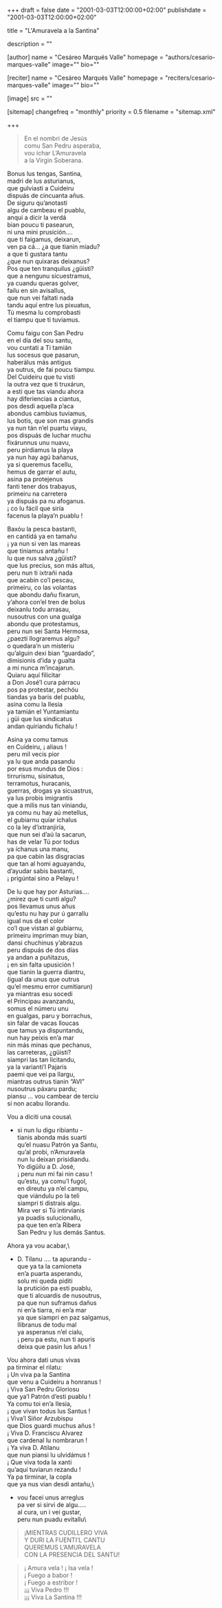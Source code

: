 +++
draft = false
date = "2001-03-03T12:00:00+02:00"
publishdate = "2001-03-03T12:00:00+02:00"

title = "L'Amuravela a la Santina"

description = ""

[author]
    name = "Cesáreo Marqués Valle"
    homepage = "authors/cesario-marques-valle"
    image=""
    bio=""

[reciter]
    name = "Cesáreo Marqués Valle"
    homepage = "reciters/cesario-marques-valle"
    image=""
    bio=""

[image]
    src = ""

[sitemap]
  changefreq = "monthly"
  priority = 0.5
  filename = "sitemap.xml"

+++

> En el nombri de Jesús\
comu San Pedru asperaba,\
vou ichar L’Amuravela\
a la Virgin Soberana.

Bonus lus tengas, Santina,\
madri de lus asturianus,\
que gulviasti a Cuideiru\
dispuás de cincuanta añus.\
De siguru qu’anotasti\
algu de cambeau el puablu,\
anqui a dicir la verdá\
bian poucu ti pasearun,\
ni una mini prusición....\
que ti faigamus, deixarun,\
ven pa cá... ¿a que tianin miadu?\
a que ti gustara tantu\
¿que nun quixaras deixanus?\
Pos que ten tranquilus ¿güisti?\
que a nengunu sicuestramus,\
ya cuandu queras golver,\
failu en sin avisallus,\
que nun vei  faltati nada\
tandu aquí entre lus pixuatus,\
Tú mesma lu comprobasti\
el tiampu que ti tuviamus.

Comu faigu con San Pedru\
en el día del sou santu,\
vou cuntati a Ti tamián\
lus socesus que pasarun,\
haberálus más antigus\
ya outrus, de fai poucu tiampu.\
Del Cuideiru que tu visti\
la outra vez que ti truxárun,\
a esti que tas viandu ahora\
hay diferiencias a ciantus,\
pos desdi aquella p’aca\
abondus cambius tuviamus,\
lus botis, que son mas grandis\
ya nun tán n’el puartu viayu,\
pos dispuás de luchar muchu\
fixárunnus unu nuavu,\
peru pirdiamus la playa\
ya nun hay agú bañanus,\
ya si queremus facellu,\
hemus de garrar el autu,\
asina pa protejenus\
fanti tener dos trabayus,\
primeiru na carretera\
ya dispuás pa nu afoganus.\
¡ co lu fácil que siría\
facenus la playa‘n puablu !

Baxóu la pesca bastanti,\
en cantidá ya en tamañu\
¡ ya nun si ven las mareas\
que tiniamus antañu !\
lu que nus salva ¿güisti?\
que lus precius, son más altus,\
peru nun ti ixtrañi nada\
que acabin co’l pescau,\
primeiru, co las volantas\
que abondu dañu fixarun,\
y’ahora con’el tren de  bolus\
deixanlu todu arrasau,\
nusoutrus con una gualga\
abondu que protestamus,\
peru nun sei Santa Hermosa,\
¿paezti llograremus algu?\
o quedara’n un misteriu\
qu’alguin dexi bian “guardado”,\
dimisionis d’ida y gualta\
a mi nunca m’incajarun.\
Quiaru aquí filicitar\
a Don José’l cura párracu\
pos pa protestar,  pechóu\
tiandas ya baris del puablu,\
asina comu la Ilesia\
ya tamián el Yuntamiantu\
¡ güi que lus sindicatus\
andan quiriandu fichalu !

Asina ya comu tamus\
en Cuideiru, ¡ aliaus !\
peru mil vecis pior\
ya lu que anda pasandu\
por esus mundus de Dios :\
tirrurismu, sisinatus,\
terramotus, huracanis,\
guerras, drogas ya sicuastrus,\
ya lus probis imigrantis\
que a milis nus tan viniandu,\
ya comu nu hay aú metellus,\
el gubiarnu quiar ichalus\
co la ley d’ixtranjiría,\
que nun sei d’aú la sacarun,\
has de velar Tú por todus\
ya íchanus una manu,\
pa que cabin las disgracias\
que tan al homi aguayandu,\
d’ayudar sabis bastanti,\
¡ prigúntai sino a Pelayu !

De lu que hay por Asturias....\
¿mirez que ti cunti algu?\
pos llevamus unus añus\
qu’estu nu hay pur ú garrallu\
igual nus da el color\
co’l que vistan al gubiarnu,\
primeiru impriman muy bian,\
dansi chuchinus y’abrazus\
peru dispuás de dos días\
ya andan a puñitazus,\
¡ en sin falta upusición !\
que tianin la guerra diantru,\
(igual da unus que outrus\
qu’el mesmu error cumitiarun)\
ya miantras esu socedi\
el Principau avanzandu,\
somus el númeru unu\
en gualgas, paru y borrachus,\
sin falar de vacas lloucas\
que tamus ya dispuntandu,\
nun hay peixis en’a mar\
nin más minas que pechanus,\
las carreteras, ¿güisti?\
siampri las tan licitandu,\
ya la varianti’l Pajaris\
paemi que vei pa llargu,\
miantras outrus tianin “AVI”\
nusoutrus páxaru pardu;\
piansu ... vou cambear de terciu\
si non acabu llorandu.

Vou a diciti una cousa\
- si nun lu digu ribiantu -\
tianis abonda más suarti\
qu’el nuasu Patrón ya Santu,\
qu’al probi, n’Amuravela\
nun lu deixan prisidiandu.\
Yo digüilu a D. José,\
¡ peru nun mi fai nin casu !\
qu’estu, ya comu’l fugol,\
en direutu ya n’el campu,\
que viándulu po la teli\
siampri ti distrais algu.\
Mira ver si Tú intirvianis\
ya puadis sulucionallu,\
pa que ten en’a Ribera\
San Pedru y lus demás Santus.

Ahora ya vou acabar,\
- D. Tilanu .... ta apurandu -\
que ya ta la camioneta\
en’a puarta asperandu,\
solu mi queda piditi\
la prutición pa esti puablu,\
que ti alcuardis de nusoutrus,\
pa que nun suframus dañus\
ni en’a tiarra, ni en’a mar\
ya que siampri en paz salgamus,\
llibranus de todu mal\
ya asperanus n’el cialu,\
¡ peru pa estu, nun ti apuris\
deixa que pasin lus añus !

Vou ahora dati unus vivas\
pa tirminar el rilatu:\
¡ Un viva pa la Santina\
que venu a Cuideiru a honranus !\
¡ Viva San Pedru Gloriosu\
que ya’l Patrón d’esti puablu !\
Ya comu toi en’a Ilesia,\
¡ que vivan todus lus Santus !\
¡ Viva’l Siñor Arzubispu\
que Dios guardi muchus añus !\
¡ Viva D. Franciscu Alvarez\
que cardenal lu nombrarun !\
¡ Ya viva D. Atilanu\
que nun piansi lu ulvidámus !\
¡ Que viva toda la xanti\
qu’aquí tuviarun rezandu !\
Ya pa tirminar, la copla\
que ya nus vian desdi antañu,\
- vou facei unus arreglus\
pa ver si sirvi de algu.....\
al cura, un i vei gustar,\
peru nun puadu evitallu\

> ¡MIENTRAS CUDILLERO VIVA\
Y DURI LA FUENTI’L CANTU\
QUEREMUS L’AMURAVELA\
CON LA PRESENCIA DEL SANTU!

> ¡ Amura vela ! ¡ Isa vela !\
¡ Fuego a babor !\
¡ Fuego a estribor !\
¡¡¡ Viva Pedro !!!\
¡¡¡ Viva La Santina !!!
